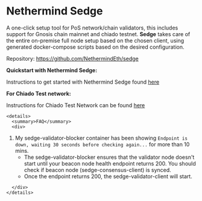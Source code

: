 # Nethermind Sedge

A one-click setup tool for PoS network/chain validators, this includes support for Gnosis chain mainnet and chiado testnet. **Sedge** takes care of the entire on-premise full node setup based on the chosen client, using generated docker-compose scripts based on the desired configuration.

Repository: https://github.com/NethermindEth/sedge

**Quickstart with Nethermind Sedge:** 

Instructions to get started with Nethermind Sedge found [here](https://docs.sedge.nethermind.io/docs/quickstart/complete-guide)

**For Chiado Test network:**

Instructions for Chiado Test Network can be found [here](https://docs.sedge.nethermind.io/docs/networks/chiado) 


```mdx-code-block
<details>
  <summary>FAQ</summary>
  <div>
```
1. My sedge-validator-blocker container has been showing `Endpoint is down, waiting 30 seconds before checking again...` for more than 10 mins. 
    * The sedge-validator-blocker ensures that the validator node doesn't start until your beacon node health endpoint returns 200. You should check if beacon node (sedge-consensus-client) is synced.
    * Once the endpoint returns 200, the sedge-validator-client will start.

```mdx-code-block
  </div>
</details>
```
